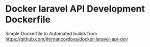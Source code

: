 # Docker laravel API Development Dockerfile

Simple Dockerfile to Automated builds from https://github.com/jfernancordova/docker-laravel-api-dev
